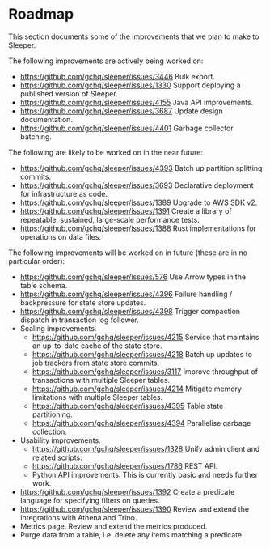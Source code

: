 Roadmap
=======

This section documents some of the improvements that we plan to make to Sleeper.

The following improvements are actively being worked on:

- https://github.com/gchq/sleeper/issues/3446 Bulk export.
- https://github.com/gchq/sleeper/issues/1330 Support deploying a published version of Sleeper.
- https://github.com/gchq/sleeper/issues/4155 Java API improvements.
- https://github.com/gchq/sleeper/issues/3687 Update design documentation.
- https://github.com/gchq/sleeper/issues/4401 Garbage collector batching.

The following are likely to be worked on in the near future:

- https://github.com/gchq/sleeper/issues/4393 Batch up partition splitting commits.
- https://github.com/gchq/sleeper/issues/3693 Declarative deployment for infrastructure as code.
- https://github.com/gchq/sleeper/issues/1389 Upgrade to AWS SDK v2.
- https://github.com/gchq/sleeper/issues/1391 Create a library of repeatable, sustained, large-scale performance tests.
- https://github.com/gchq/sleeper/issues/1388 Rust implementations for operations on data files.

The following improvements will be worked on in future (these are in no particular order):

- https://github.com/gchq/sleeper/issues/576 Use Arrow types in the table schema.
- https://github.com/gchq/sleeper/issues/4396 Failure handling / backpressure for state store updates.
- https://github.com/gchq/sleeper/issues/4398 Trigger compaction dispatch in transaction log follower.
- Scaling improvements.
    - https://github.com/gchq/sleeper/issues/4215 Service that maintains an up-to-date cache of the state store.
    - https://github.com/gchq/sleeper/issues/4218 Batch up updates to job trackers from state store commits.
    - https://github.com/gchq/sleeper/issues/3117 Improve throughput of transactions with multiple Sleeper tables.
    - https://github.com/gchq/sleeper/issues/4214 Mitigate memory limitations with multiple Sleeper tables.
    - https://github.com/gchq/sleeper/issues/4395 Table state partitioning.
    - https://github.com/gchq/sleeper/issues/4394 Parallelise garbage collection.
- Usability improvements.
    - https://github.com/gchq/sleeper/issues/1328 Unify admin client and related scripts.
    - https://github.com/gchq/sleeper/issues/1786 REST API.
    - Python API improvements. This is currently basic and needs further work.
- https://github.com/gchq/sleeper/issues/1392 Create a predicate language for specifying filters on queries.
- https://github.com/gchq/sleeper/issues/1390 Review and extend the integrations with Athena and Trino.
- Metrics page. Review and extend the metrics produced.
- Purge data from a table, i.e. delete any items matching a predicate.

